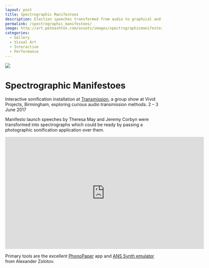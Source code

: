```yaml
---
layout: post
title: Spectrographic Manifestoes
description: Election speeches transformed from audio to graphical and back again.
permalink: /spectrographic_manifestoes/
image: http://art.peteashton.com/assets/images/spectrographicmanifestos.jpg
categories:
  - Gallery
  - Visual Art
  - Interactive
  - Performance
---
```


![](http://art.peteashton.com/assets/images/spectrographicmanifestos.jpg)



# Spectrographic Manifestoes


Interactive sonification installation at [Transmission](http://www.vividprojects.org.uk/programme/transmission/), a group show at Vivid Projects, Birmingham, exploring curious audio transmission methods. 2 – 3 June 2017

Manifesto launch speeches by Theresa May and Jeremy Corbyn were transformed into spectrographs which could be ready by passing a photographic sonification application over them. 

<iframe src="https://player.vimeo.com/video/220128563" width="640" height="360" frameborder="0" webkitallowfullscreen mozallowfullscreen allowfullscreen></iframe>

Primary tools are the excellent [PhonoPaper](http://warmplace.ru/soft/phonopaper) app and [ANS Synth emulator](http://warmplace.ru/soft/ans/) from Alexander Zolotov.  

